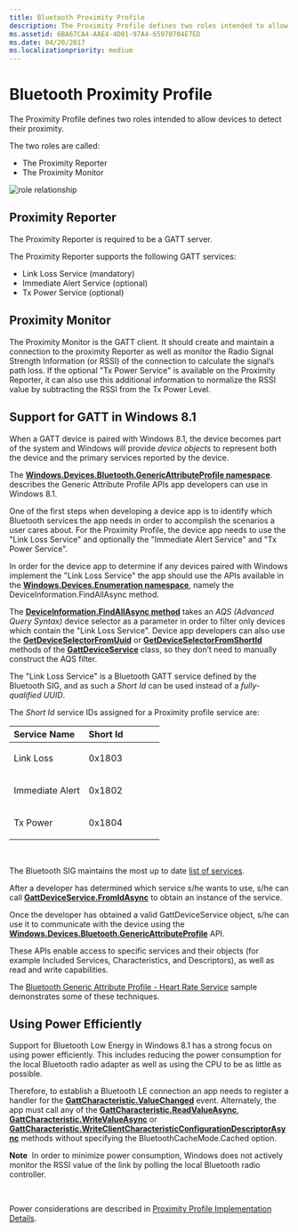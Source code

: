 ```yaml
---
title: Bluetooth Proximity Profile
description: The Proximity Profile defines two roles intended to allow devices to detect their proximity.
ms.assetid: 6BA67CA4-AAE4-4D01-97A4-65970704E7ED
ms.date: 04/20/2017
ms.localizationpriority: medium
---
```


# Bluetooth Proximity Profile


The Proximity Profile defines two roles intended to allow devices to detect their proximity.

The two roles are called:

-   The Proximity Reporter
-   The Proximity Monitor

![role relationship](images/bthleproximityroles.png)

## <span id="Proximity_Reporter"></span><span id="proximity_reporter"></span><span id="PROXIMITY_REPORTER"></span>Proximity Reporter


The Proximity Reporter is required to be a GATT server.

The Proximity Reporter supports the following GATT services:

-   Link Loss Service (mandatory)
-   Immediate Alert Service (optional)
-   Tx Power Service (optional)

## <span id="Proximity_Monitor"></span><span id="proximity_monitor"></span><span id="PROXIMITY_MONITOR"></span>Proximity Monitor


The Proximity Monitor is the GATT client. It should create and maintain a connection to the proximity Reporter as well as monitor the Radio Signal Strength Information (or RSSI) of the connection to calculate the signal’s path loss. If the optional "Tx Power Service" is available on the Proximity Reporter, it can also use this additional information to normalize the RSSI value by subtracting the RSSI from the Tx Power Level.

## <span id="_support_for_gatt_in_windows_8.1"></span><span id="_SUPPORT_FOR_GATT_IN_WINDOWS_8.1"></span> Support for GATT in Windows 8.1


When a GATT device is paired with Windows 8.1, the device becomes part of the system and Windows will provide *device objects* to represent both the device and the primary services reported by the device.

The [**Windows.Devices.Bluetooth.GenericAttributeProfile namespace**](https://msdn.microsoft.com/library/windows/apps/dn297685). describes the Generic Attribute Profile APIs app developers can use in Windows 8.1.

One of the first steps when developing a device app is to identify which Bluetooth services the app needs in order to accomplish the scenarios a user cares about. For the Proximity Profile, the device app needs to use the "Link Loss Service" and optionally the "Immediate Alert Service" and "Tx Power Service".

In order for the device app to determine if any devices paired with Windows implement the "Link Loss Service" the app should use the APIs available in the [**Windows.Devices.Enumeration namespace**](https://msdn.microsoft.com/library/windows/apps/br225459), namely the DeviceInformation.FindAllAsync method.

The [**DeviceInformation.FindAllAsync method**](https://msdn.microsoft.com/library/windows/apps/br225433) takes an *AQS (Advanced Query Syntax)* device selector as a parameter in order to filter only devices which contain the "Link Loss Service". Device app developers can also use the [**GetDeviceSelectorFromUuid**](https://msdn.microsoft.com/library/windows/apps/dn297476) or [**GetDeviceSelectorFromShortId**](https://msdn.microsoft.com/library/windows/apps/dn297475) methods of the [**GattDeviceService**](https://msdn.microsoft.com/library/windows/apps/dn297468) class, so they don’t need to manually construct the AQS filter.

The "Link Loss Service" is a Bluetooth GATT service defined by the Bluetooth SIG, and as such a *Short Id* can be used instead of a *fully-qualified UUID*.

The *Short Id* service IDs assigned for a Proximity profile service are:

<table>
<colgroup>
<col width="50%" />
<col width="50%" />
</colgroup>
<thead>
<tr class="header">
<th align="left">Service Name</th>
<th align="left">Short Id</th>
</tr>
</thead>
<tbody>
<tr class="odd">
<td align="left"><p>Link Loss</p></td>
<td align="left"><p>0x1803</p></td>
</tr>
<tr class="even">
<td align="left"><p>Immediate Alert</p></td>
<td align="left"><p>0x1802</p></td>
</tr>
<tr class="odd">
<td align="left"><p>Tx Power</p></td>
<td align="left"><p>0x1804</p></td>
</tr>
</tbody>
</table>

 

The Bluetooth SIG maintains the most up to date [list of services](http://go.microsoft.com/fwlink/p/?linkid=320723).

After a developer has determined which service s/he wants to use, s/he can call [**GattDeviceService.FromIdAsync**](https://msdn.microsoft.com/library/windows/apps/dn297473) to obtain an instance of the service.

Once the developer has obtained a valid GattDeviceService object, s/he can use it to communicate with the device using the [**Windows.Devices.Bluetooth.GenericAttributeProfile**](https://msdn.microsoft.com/library/windows/apps/dn297685) API.

These APIs enable access to specific services and their objects (for example Included Services, Characteristics, and Descriptors), as well as read and write capabilities.

The [Bluetooth Generic Attribute Profile - Heart Rate Service](http://go.microsoft.com/fwlink/p/?linkid=301978) sample demonstrates some of these techniques.

## <span id="Using_Power_Efficiently"></span><span id="using_power_efficiently"></span><span id="USING_POWER_EFFICIENTLY"></span>Using Power Efficiently


Support for Bluetooth Low Energy in Windows 8.1 has a strong focus on using power efficiently. This includes reducing the power consumption for the local Bluetooth radio adapter as well as using the CPU to be as little as possible.

Therefore, to establish a Bluetooth LE connection an app needs to register a handler for the [**GattCharacteristic.ValueChanged**](https://msdn.microsoft.com/library/windows/apps/dn263767) event. Alternately, the app must call any of the [**GattCharacteristic.ReadValueAsync**](https://msdn.microsoft.com/library/windows/apps/dn263752), [**GattCharacteristic.WriteValueAsync**](https://msdn.microsoft.com/library/windows/apps/dn263770) or [**GattCharacteristic.WriteClientCharacteristicConfigurationDescriptorAsync**](https://msdn.microsoft.com/library/windows/apps/dn263769) methods without specifying the BluetoothCacheMode.Cached option.

**Note**  In order to minimize power consumption, Windows does not actively monitor the RSSI value of the link by polling the local Bluetooth radio controller.

 

Power considerations are described in [Proximity Profile Implementation Details](proximity-profile-implementation-details.md).

 

 





